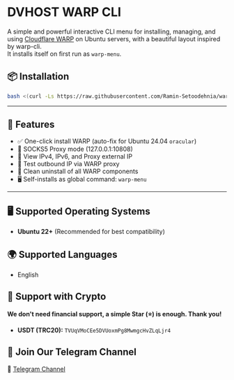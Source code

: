 # DVHOST WARP CLI

A simple and powerful interactive CLI menu for installing, managing, and using [Cloudflare WARP](https://1.1.1.1/) on Ubuntu servers, with a beautiful layout inspired by warp-cli.  
It installs itself on first run as `warp-menu`.


## 📦 Installation
```bash
bash <(curl -Ls https://raw.githubusercontent.com/Ramin-Setoodehnia/warp-cli/refs/heads/master/main.sh)
```

---

## 🚀 Features

- ✅ One-click install WARP (auto-fix for Ubuntu 24.04 `oracular`)
- 🔐 SOCKS5 Proxy mode (127.0.0.1:10808)
- 📡 View IPv4, IPv6, and Proxy external IP
- 🧪 Test outbound IP via WARP proxy
- 🧹 Clean uninstall of all WARP components
- 🖥️ Self-installs as global command: `warp-menu`

---

## 🖥️ Supported Operating Systems
- **Ubuntu 22+** (Recommended for best compatibility)

## 🌍 Supported Languages
- English

## 🙏 Support with Crypto
**We don't need financial support, a simple Star (⭐) is enough. Thank you!**

- **USDT (TRC20):** `TVUqVMoCEe5DVUoxmPg8MwmgcHvZLqLjr4`

## 📢 Join Our Telegram Channel
📌 [Telegram Channel](https://t.me/+EpErnDsDPhw3ZThk)
